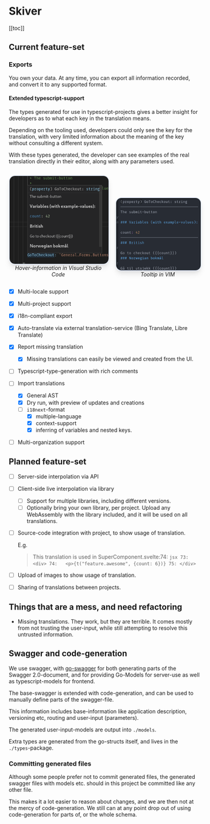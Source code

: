 # Skiver

[[toc]]

## Current feature-set

### Exports

You own your data. At any time, you can export all information recorded, and convert it to any supported format.

#### Extended typescript-support

The types generated for use in typescript-projects gives a better insight for developers as to what each key in the translation means.

Depending on the tooling used, developers could only see the key for the translation, with very limited information about the meaning of the key without consulting
a different system.

With these types generated, the developer can see examples of the real translation directly in their editor, along with any parameters used.
<style>
  .vcenter,
  .vcenter {
      width: 100%;
      display: flex;
      gap: 20px;
      flex-direction: row;
      align-items: flex-end;
    }
  .vcenter img {
      display: block;
      border-radius: 16px;
      height: 100%;
      border: 2px solid hsla(220, 67%, 80%, 30%);
      box-shadow: 0 10px 15px -3px rgba(0, 0, 0, 0.1), 0 4px 6px -2px rgba(0, 0, 0, 0.05);
    }
  img+em {
      display: block;
      text-align: center;
    }
</style>

<div class="vcenter">

![VSCode example](./docs/ts_hover.png)
*Hover-information in Visual Studio Code*


![Vim example](./docs/ts_hover_vim.png)
*Tooltip in VIM*

</div>

- [X] Multi-locale support
- [X] Multi-project support
- [X] i18n-compliant export
- [X] Auto-translate via external translation-service (Bing Translate, Libre Translate)

- [X] Report missing translation
  - [X] Missing translations can easily be viewed and created from the UI.
- [ ] Typescript-type-generation with rich comments
- [ ] Import translations
  - [X] General AST
  - [X] Dry run, with preview of updates and creations
  - [ ] `i18next`-format
    - [X] multiple-language 
    - [X] context-support
    - [X] inferring of variables and nested keys. 
- [ ] Multi-organization support

## Planned feature-set

- [ ] Server-side interpolation via API
- [ ] Client-side live interpolation via library
  - [ ] Support for multiple libraries, including different versions.
  - [ ] Optionally bring your own library, per project. Upload any WebAssembly with the library included, and it will be used on all translations.
- [ ] Source-code integration with project, to show usage of translation.
      
     E.g.
     
     > This translation is used in SuperComponent.svelte:74:
       ```jsx
       73: <div>
       74:   <p>{t("feature.awesome", {count: 6})}
       75: </div>
       ```
- [ ] Upload of images to show usage of translation.
- [ ] Sharing of translations between projects.


## Things that are a mess, and need refactoring

- Missing translations. They work, but they are terrible. It comes mostly from not trusting the user-input, 
while still attempting to resolve this untrusted information.


## Swagger and code-generation

We use swagger, with [go-swagger](https://goswagger.io/) for both generating
parts of the Swagger 2.0-document, and for providing Go-Models for server-use
as well as typescript-models for frontend.

The base-swagger is extended with code-generation, and can be used to manually 
define parts of the swagger-file.

This information includes base-information like application description, versioning
etc, routing and user-input (parameters).

The generated user-input-models are output into `./models`.

Extra types are generated from the go-structs itself, and lives in the `./types`-package.

### Committing generated files

Although some people prefer not to commit generated files, the generated swagger files with
models etc. should in this project be committed like any other file.

This makes it a lot easier to reason about changes, and we are then not at the mercy of 
code-generation. We still can at any point drop out of using code-generation for parts of, 
or the whole schema.




